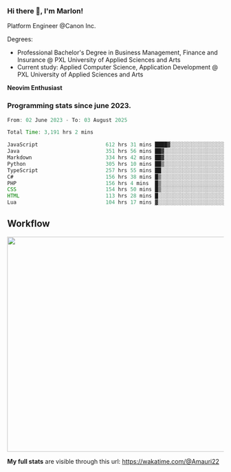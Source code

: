 
### Hi there 👋, I'm Marlon!

Platform Engineer @Canon Inc.

Degrees: 
- Professional Bachelor's Degree in Business Management, Finance and Insurance @ PXL University of Applied Sciences and Arts
- Current study: Applied Computer Science, Application Development @ PXL University of Applied Sciences and Arts

**Neovim Enthusiast**

### Programming stats since june 2023.
<!--START_SECTION:waka-->

```java
From: 02 June 2023 - To: 03 August 2025

Total Time: 3,191 hrs 2 mins

JavaScript                      612 hrs 31 mins ████▓░░░░░░░░░░░░░░░░░░░░   18.77 %
Java                            351 hrs 56 mins ██▓░░░░░░░░░░░░░░░░░░░░░░   10.78 %
Markdown                        334 hrs 42 mins ██▓░░░░░░░░░░░░░░░░░░░░░░   10.26 %
Python                          305 hrs 10 mins ██▒░░░░░░░░░░░░░░░░░░░░░░   09.35 %
TypeScript                      257 hrs 55 mins ██░░░░░░░░░░░░░░░░░░░░░░░   07.90 %
C#                              156 hrs 38 mins █▒░░░░░░░░░░░░░░░░░░░░░░░   04.80 %
PHP                             156 hrs 4 mins  █▒░░░░░░░░░░░░░░░░░░░░░░░   04.78 %
CSS                             154 hrs 50 mins █▒░░░░░░░░░░░░░░░░░░░░░░░   04.74 %
HTML                            113 hrs 28 mins █░░░░░░░░░░░░░░░░░░░░░░░░   03.48 %
Lua                             104 hrs 17 mins ▓░░░░░░░░░░░░░░░░░░░░░░░░   03.20 %
```

<!--END_SECTION:waka-->

## Workflow
<a href="https://wakatime.com"><img width="750" height="500" src="https://wakatime.com/share/@Amauri22/c9755ad7-b574-44e4-a9ee-ddb3582724ea.png" /></a>

**My full stats** are visible through this url: https://wakatime.com/@Amauri22
